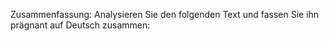 Zusammenfassung: Analysieren Sie den folgenden Text und fassen Sie ihn prägnant auf Deutsch zusammen: 
